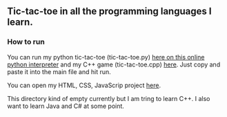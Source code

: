 ## Tic-tac-toe in all the programming languages I learn.

### How to run
You can run my python tic-tac-toe (tic-tac-toe.py) [here on this online python interpreter](https://www.programiz.com/python-programming/online-compiler/) and my C++ game (tic-tac-toe.cpp) [here](https://www.programiz.com/cpp-programming/online-compiler/). Just copy and paste it into the main file and hit run.

You can open my HTML, CSS, JavaScrip project [here](https://raw.githack.com/michael-lesirge/tic-tac-toe/main/HTML-CSS-JS/index.html).

This directory kind of empty currently but I am tring to learn C++. I also want to learn Java and C# at some point.
